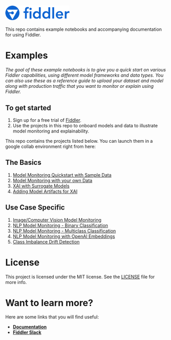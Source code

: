 <a name="getting-started"></a>

<div align="left">
    <img src="quickstart/images/logo.png"
         alt="Image of Fiddler logo" width="200"/>
</div>

<br>
This repo contains example notebooks and accompanying documentation for using Fiddler.

<a name="examples"></a>
# Examples
*The goal of these example notebooks is to give you a quick start on various Fiddler capabilities, using different model frameworks and data types. You can also use these as a reference guide to upload your dataset and model along with production traffic that you want to monitor or explain using Fiddler.*

 ## To get started  
 1. Sign up for a free trial of [Fiddler](https://www.fiddler.ai/trial).
 2. Use the projects in this repo to onboard models and data to illustrate model monitoring and explainability.  

This repo contains the projects listed below. You can launch them in a google collab environment right from here:

## The Basics
  1.  [Model Monitoring Quickstart with Sample Data](https://colab.research.google.com/github/fiddler-labs/fiddler-examples/blob/main/quickstart/Fiddler_Quickstart_Simple_Monitoring.ipynb)
  2.  [Model Monitoring with your own Data](https://colab.research.google.com/github/fiddler-labs/fiddler-examples/blob/main/quickstart/Fiddler_Quickstart_DIY.ipynb)
  3.  [XAI with Surrogate Models](https://colab.research.google.com/github/fiddler-labs/fiddler-examples/blob/main/quickstart/Fiddler_Quickstart_Surrogate_XAI.ipynb)
  4.  [Adding Model Artifacts for XAI](https://colab.research.google.com/github/fiddler-labs/fiddler-examples/blob/main/quickstart/Fiddler_Quickstart_Add_Model_Artifact.ipynb)
## Use Case Specific  
  1. [Image/Computer Vision Model Monitoring ](https://colab.research.google.com/github/fiddler-labs/fiddler-examples/blob/main/quickstart/Fiddler_Quickstart_Image_Monitoring.ipynb)
  2. [NLP Model Monitoring - Binary Classification](https://colab.research.google.com/github/fiddler-labs/fiddler-examples/blob/main/quickstart/Fiddler_Quickstart_NLP_Monitoring.ipynb)
  3. [NLP Model Monitoring - Multiclass Classification](https://colab.research.google.com/github/fiddler-labs/fiddler-examples/blob/main/quickstart/Fiddler_Quickstart_NLP_multiclass.ipynb)
  4. [NLP Model Monitoring with OpenAI Embeddings](https://colab.research.google.com/github/fiddler-labs/fiddler-examples/blob/main/quickstart/Fiddler_Quickstart_NLP_OpenAI_Monitoring.ipynb)
  4. [Class Imbalance Drift Detection](https://colab.research.google.com/github/fiddler-labs/fiddler-examples/blob/main/quickstart/Fiddler_Quickstart_Imbalanced_Data.ipynb)
   
<a name="license"></a>
# License

This project is licensed under the MIT license. See the [LICENSE](https://github.com/fiddler-labs/fiddler-examples/blob/main/LICENSE) file for more info.


<a name="i-want-to-know-more"></a>
# Want to learn more?

Here are some links that you will find useful:
* **[Documentation](https://docs.fiddler.ai/)**
* **[Fiddler Slack](https://www.fiddler.ai/slackinvite)**

